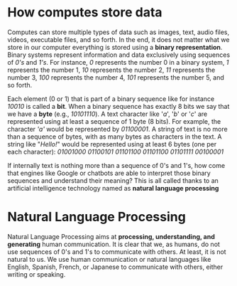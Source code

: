 # How computes store data
Computes can store multiple types of data such as images, text, audio files, videos, executable files, and so forth. In the end, it does not matter what we store in our computer everything is stored using a **binary representation**. Binary systems represent information and data exclusively using sequences of *0's* and *1's*. For instance, *0* represents the number 0 in a binary system, *1* represents the number 1, *10* represents the number 2, *11* represents the number 3, *100* represents the number 4, *101* represents the number 5, and so forth.

Each element (0 or 1) that is part of a binary sequence like for instance *10010* is called a **bit**. When a binary sequence has exactly 8 bits we say that we have a **byte** (e.g., *10101110*). A text character like '*a*', '*b*' or '*c*' are represented using at least a sequence of 1 byte (8 bits). For example, the character *'a'* would be represented by *01100001*. A string of text is no more than a sequence of bytes, with as many bytes as characters in the text. A string like "*Hello!*" would be represented using at least 6 bytes (one per each character): 
*01001000 01100101 01101100 01101100 01101111 00100001*

If internally text is nothing more than a sequence of 0's and 1's, how come that engines like Google or chatbots are able to interpret those binary sequences and understand their meaning? This is all called thanks to an artificial intelligence technology named as **natural language processing**

# Natural Language Processing
Natural Language Processing aims at **processing, understanding, and generating** human communication. It is clear that we, as humans, do not use sequences of 0's and 1's to communicate with others. At least, it is not natural to us. We use human communication or natural languages like English, Spanish, French, or Japanese to communicate with others, either writing or speaking.
